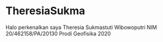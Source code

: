 # TheresiaSukma
Halo perkenalkan saya Theresia Sukmastuti Wibowoputri
NIM 20/462158/PA/20130
Prodi Geofisika 2020
